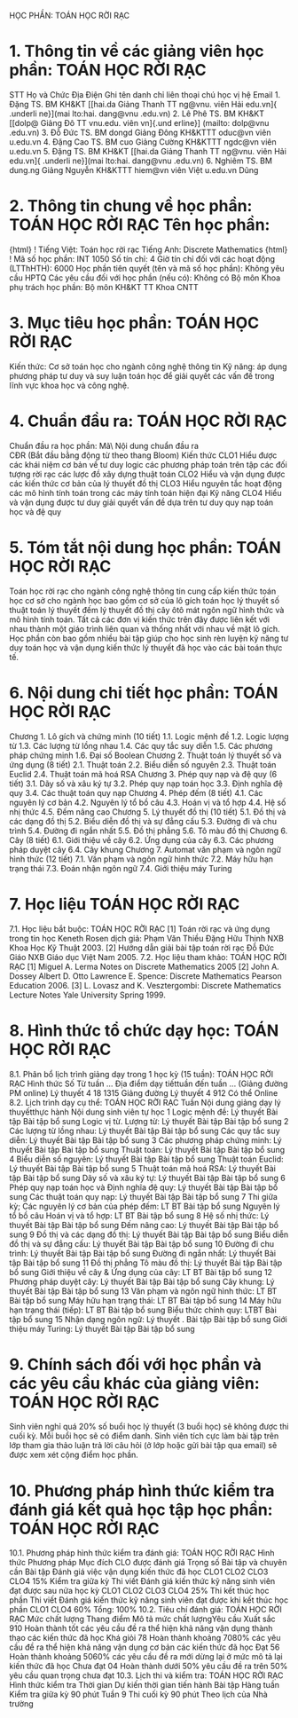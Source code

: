 HỌC PHẦN: TOÁN HỌC RỜI RẠC
# 1. Thông tin về các giảng viên học phần: TOÁN HỌC RỜI RẠC
STT Họ và Chức Địa Điện Ghi tên danh chỉ liên thoại chú học vị hệ Email 1. Đặng TS. BM KH&KT [[hai.da Giảng Thanh TT ng\@vnu. viên Hải edu.vn]{ .underli ne}](mai lto:hai. dang@vnu .edu.vn) 2. Lê Phê TS. BM KH&KT [[dolp\@ Giảng Đô TT vnu.edu. viên vn]{.und erline}] (mailto: dolp@vnu .edu.vn) 3. Đỗ Đức TS. BM dongd Giảng Đông KH&KTTT oduc\@vn viên u.edu.vn 4. Đặng Cao TS. BM cuo Giảng Cường KH&KTTT ngdc\@vn viên u.edu.vn 5. Đặng TS. BM KH&KT [[hai.da Giảng Thanh TT ng\@vnu. viên Hải edu.vn]{ .underli ne}](mai lto:hai. dang@vnu .edu.vn) 6. Nghiêm TS. BM dung.ng Giảng Nguyễn KH&KTTT hiem\@vn viên Việt u.edu.vn Dũng 
# 2. Thông tin chung về học phần: TOÁN HỌC RỜI RẠC Tên học phần:
{html}
! Tiếng Việt: Toán học rời rạc Tiếng Anh: Discrete Mathematics
{html}
! Mã số học phần: INT 1050 Số tín chỉ: 4 Giờ tín chỉ đối với các hoạt động (LTThHTH): 6000 Học phần tiên quyết (tên và mã số học phần): Không yêu cầu HPTQ Các yêu cầu đối với học phần (nếu có): Không có Bộ môn Khoa phụ trách học phần: Bộ môn KH&KT TT Khoa CNTT
# 3. Mục tiêu học phần: TOÁN HỌC RỜI RẠC
Kiến thức: Cơ sở toán học cho ngành công nghệ thông tin
Kỹ năng: áp dụng phương pháp tư duy và suy luận toán học để giải quyết
các vấn đề trong lĩnh vực khoa học và công nghệ.
# 4. Chuẩn đầu ra: TOÁN HỌC RỜI RẠC
Chuẩn đầu ra học phần: Mã\ Nội dung chuẩn đầu ra\
CĐR (Bắt đầu bằng động từ theo thang Bloom) Kiến thức
CLO1 Hiểu được các khái niệm cơ bản về tư duy logic các phương pháp toán trên tập các đối tượng rời rạc các lược đồ xây dựng thuật toán
CLO2 Hiểu và vận dụng được các kiến thức cơ bản của lý thuyết đồ thị
CLO3 Hiểu nguyên tắc hoạt động các mô hình tính toán trong các máy tính toán hiện đại
Kỹ năng
CLO4 Hiểu và vận dụng được tư duy giải quyết vấn đề dựa trên tư duy quy nạp toán học và đệ quy 
# 5. Tóm tắt nội dung học phần: TOÁN HỌC RỜI RẠC
Toán học rời rạc cho ngành công nghệ thông tin cung cấp kiến thức toán học cơ sở cho ngành học bao gồm cơ sở của lô gích toán học lý thuyết số thuật toán lý thuyết đếm lý thuyết đồ thị cây ôtô mát ngôn ngữ hình thức và mô hình tính toán. Tất cả các đơn vị kiến thức trên đây được liên kết với nhau thành một giáo trình liên quan và thống nhất với nhau về mặt lô gích. Học phần còn bao gồm nhiều bài tập giúp cho học sinh rèn luyện kỹ năng tư duy toán học và vận dụng kiến thức lý thuyết đã học vào các bài toán thực tế.
# 6. Nội dung chi tiết học phần: TOÁN HỌC RỜI RẠC
Chương 1. Lô gích và chứng minh (10 tiết)
1.1. Logic mệnh đề
1.2. Logic lượng từ
1.3. Các lượng từ lồng nhau
1.4. Các quy tắc suy diễn
1.5. Các phương pháp chứng minh
1.6. Đại số Boolean
Chương 2. Thuật toán lý thuyết số và ứng dụng (8 tiết)
2.1. Thuật toán
2.2. Biểu diễn số nguyên
2.3. Thuật toán Euclid
2.4. Thuật toán mã hoá RSA
Chương 3. Phép quy nạp và đệ quy (6 tiết)
3.1. Dãy số và xâu ký tự
3.2. Phép quy nạp toán học
3.3. Định nghĩa đệ quy
3.4. Các thuật toán quy nạp
Chương 4. Phép đếm (8 tiết)
4.1. Các nguyên lý cơ bản
4.2. Nguyên lý tổ bồ câu
4.3. Hoán vị và tổ hợp
4.4. Hệ số nhị thức
4.5. Đếm nâng cao
Chương 5. Lý thuyết đồ thị (10 tiết)
5.1. Đồ thị và các dạng đồ thị
5.2. Biểu diễn đồ thị và sự đẳng cấu
5.3. Đường đi và chu trình
5.4. Đường đi ngắn nhất
5.5. Đồ thị phẳng
5.6. Tô màu đồ thị
Chương 6. Cây (8 tiết)
6.1. Giới thiệu về cây
6.2. Ứng dụng của cây
6.3. Các phương pháp duyệt cây
6.4. Cây khung
Chương 7. Automat văn phạm và ngôn ngữ hình thức (12 tiết)
7.1. Văn phạm và ngôn ngữ hình thức
7.2. Máy hữu hạn trạng thái
7.3. Đoán nhận ngôn ngữ
7.4. Giới thiệu máy Turing
# 7. Học liệu TOÁN HỌC RỜI RẠC
7.1. Học liệu bắt buộc: TOÁN HỌC RỜI RẠC \[1\] Toán rời rạc và ứng dụng trong tin học Keneth Rosen dịch giả:
Phạm Văn Thiều Đặng Hữu Thịnh NXB Khoa Học Kỹ Thuật 2003.
\[2\] Hướng dẫn giải bài tập toán rời rạc Đỗ Đức Giáo NXB Giáo dục
Việt Nam 2005.
7.2. Học liệu tham khảo: TOÁN HỌC RỜI RẠC \[1\] Miguel A. Lerma Notes on Discrete Mathematics 2005
\[2\] John A. Dossey Albert D. Otto Lawrence E. Spence: Discrete
Mathematics Pearson Education 2006.
\[3\] L. Lovasz and K. Vesztergombi: Discrete Mathematics Lecture
Notes Yale University Spring 1999.
# 8. Hình thức tổ chức dạy học: TOÁN HỌC RỜI RẠC
8.1. Phân bổ lịch trình giảng dạy trong 1 học kỳ (15 tuần): TOÁN HỌC RỜI RẠC Hình thức Số Từ tuần ... Địa điểm dạy tiếttuần đến tuần ... (Giảng đường PM online) Lý thuyết 4 18 1315 Giảng đường Lý thuyết 4 912 Có thể Online 8.2. Lịch trình dạy cụ thể: TOÁN HỌC RỜI RẠC Tuần Nội dung giảng dạy lý thuyếtthực hành Nội dung sinh viên tự học 1 Logic mệnh đề: Lý thuyết Bài tập Bài tập bổ sung
Logic vị từ. Lượng từ: Lý thuyết Bài tập Bài tập bổ sung
2 Các lượng từ lồng nhau: Lý thuyết Bài tập Bài tập bổ sung
Các quy tắc suy diễn: Lý thuyết Bài tập Bài tập bổ sung
3 Các phương pháp chứng minh: Lý thuyết Bài tập Bài tập bổ sung
Thuật toán: Lý thuyết Bài tập Bài tập bổ sung
4 Biểu diễn số nguyên: Lý thuyết Bài tập Bài tập bổ sung
Thuật toán Euclid: Lý thuyết Bài tập Bài tập bổ sung
5 Thuật toán mã hoá RSA: Lý thuyết Bài tập Bài tập bổ sung
Dãy số và xâu ký tự: Lý thuyết Bài tập Bài tập bổ sung
6 Phép quy nạp toán học và Định nghĩa đệ quy: Lý thuyết Bài tập Bài tập bổ sung
Các thuật toán quy nạp: Lý thuyết Bài tập Bài tập bổ sung
7 Thi giữa kỳ; Các nguyên lý cơ bản của phép đếm: LT BT Bài tập bổ sung
Nguyên lý tổ bồ câu Hoán vị và tổ hợp: LT BT Bài tập bổ sung
8 Hệ số nhị thức: Lý thuyết Bài tập Bài tập bổ sung
Đếm nâng cao: Lý thuyết Bài tập Bài tập bổ sung
9 Đồ thị và các dạng đồ thị: Lý thuyết Bài tập Bài tập bổ sung
Biểu diễn đồ thị và sự đẳng cấu: Lý thuyết Bài tập Bài tập bổ sung
10 Đường đi chu trình: Lý thuyết Bài tập Bài tập bổ sung
Đường đi ngắn nhất: Lý thuyết Bài tập Bài tập bổ sung
11 Đồ thị phẳng Tô màu đồ thị: Lý thuyết Bài tập Bài tập bổ sung
Giới thiệu về cây & Ứng dụng của cây: LT BT Bài tập bổ sung
12 Phương pháp duyệt cây: Lý thuyết Bài tập Bài tập bổ sung
Cây khung: Lý thuyết Bài tập Bài tập bổ sung
13 Văn phạm và ngôn ngữ hình thức: LT BT Bài tập bổ sung
Máy hữu hạn trạng thái: LT BT Bài tập bổ sung
14 Máy hữu hạn trạng thái (tiếp): LT BT Bài tập bổ sung
Biểu thức chính quy: LTBT Bài tập bổ sung
15 Nhận dạng ngôn ngữ: Lý thuyết . Bài tập Bài tập bổ sung
Giới thiệu máy Turing: Lý thuyết Bài tập Bài tập bổ sung
# 9. Chính sách đối với học phần và các yêu cầu khác của giảng viên: TOÁN HỌC RỜI RẠC 
Sinh viên nghỉ quá 20% số buổi học lý thuyết (3 buổi học) sẽ không được thi cuối kỳ. Mỗi buổi học sẽ có điểm danh. Sinh viên tích cực làm bài tập trên lớp tham gia thảo luận trả lời câu hỏi (ở lớp hoặc gửi bài tập qua email) sẽ được xem xét cộng điểm học phần.
# 10. Phương pháp hình thức kiểm tra đánh giá kết quả học tập học phần: TOÁN HỌC RỜI RẠC
10.1. Phương pháp hình thức kiểm tra đánh giá: TOÁN HỌC RỜI RẠC Hình thức Phương pháp Mục đích CLO được đánh giá Trọng số Bài tập và chuyên cần Bài tập Đánh giá việc vận dụng kiến thức đã học CLO1 CLO2 CLO3 CLO4 15%
Kiểm tra giữa kỳ Thi viết Đánh giá kiến thức kỹ năng sinh viên đạt được sau nửa học kỳ CLO1 CLO2 CLO3 CLO4 25%
Thi kết thúc học phần Thi viết Đánh giá kiến thức kỹ năng sinh viên đạt được khi kết thúc học phần CLO1 CLO4 60%
Tổng: 100%
10.2. Tiêu chí đánh giá: TOÁN HỌC RỜI RẠC Mức chất lượng Thang điểm Mô tả mức chất lượngYêu cầu Xuất sắc 910 Hoàn thành tốt các yêu cầu đề ra thể hiện khả năng vận dụng thành thạo các kiến thức đã học
Khá giỏi 78 Hoàn thành khoảng 7080% các yêu cầu đề ra thể hiện khả năng vận dụng cơ bản các kiến thức đã học
Đạt 56 Hoàn thành khoảng 5060% các yêu cầu đề ra mới dừng lại ở mức mô tả lại kiến thức đã học
Chưa đạt 04 Hoàn thành dưới 50% yêu cầu đề ra trên 50% yêu cầu quan trọng chưa đạt
10.3. Lịch thi và kiểm tra: TOÁN HỌC RỜI RẠC Hình thức kiểm tra Thời gian Dự kiến thời gian tiến hành Bài tập Hàng tuần
Kiểm tra giữa kỳ 90 phút Tuần 9
Thi cuối kỳ 90 phút Theo lịch của Nhà trường
